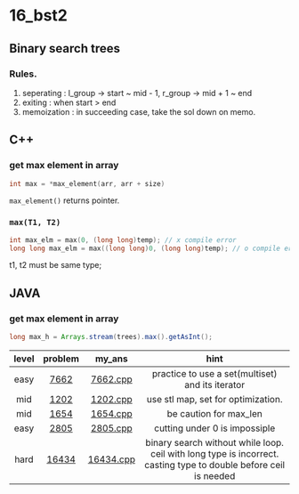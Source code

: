 # 16_bst2

## Binary search trees
### Rules.
1. seperating : l_group -> start ~ mid - 1, r_group -> mid + 1 ~ end
2. exiting : when start > end
3. memoization : in succeeding case, take the sol down on memo.

## C++
### get max element in array
```c++
int max = *max_element(arr, arr + size)
```
`max_element()` returns pointer.
### `max(T1, T2)`
```c++
int max_elm = max(0, (long long)temp); // x compile error
long long max_elm = max((long long)0, (long long)temp); // o compile error
```
t1, t2 must be same type;

## JAVA
### get max element in array
```java
long max_h = Arrays.stream(trees).max().getAsInt();
```

| level | problem | my_ans | hint |
| :--: | :--: | :--: | :--: |
| easy | [7662](https://www.acmicpc.net/problem/7662) | [7662.cpp](./7662/7662.cpp) | practice to use a set(multiset) and its iterator |
| mid | [1202](https://www.acmicpc.net/problem/1202) | [1202.cpp](./1202/1202.cpp) | use stl map, set for optimization. |
| mid | [1654](https://www.acmicpc.net/problem/1654) | [1654.cpp](./1654/1654.cpp) | be caution for max_len |
| easy | [2805](https://www.acmicpc.net/problem/2805) | [2805.cpp](./2805/2805.cpp) | cutting under 0 is impossiple |
| hard | [16434](https://www.acmicpc.net/problem/16434) | [16434.cpp](./16434/16434.cpp) | binary search without while loop. ceil with long type is incorrect. casting type to double before ceil is needed |
